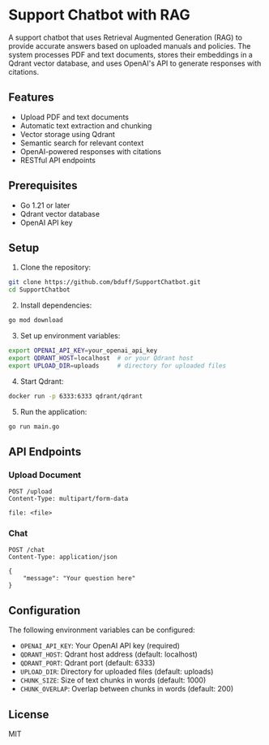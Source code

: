 # Support Chatbot with RAG

A support chatbot that uses Retrieval Augmented Generation (RAG) to provide accurate answers based on uploaded manuals and policies. The system processes PDF and text documents, stores their embeddings in a Qdrant vector database, and uses OpenAI's API to generate responses with citations.

## Features

- Upload PDF and text documents
- Automatic text extraction and chunking
- Vector storage using Qdrant
- Semantic search for relevant context
- OpenAI-powered responses with citations
- RESTful API endpoints

## Prerequisites

- Go 1.21 or later
- Qdrant vector database
- OpenAI API key

## Setup

1. Clone the repository:
```bash
git clone https://github.com/bduff/SupportChatbot.git
cd SupportChatbot
```

2. Install dependencies:
```bash
go mod download
```

3. Set up environment variables:
```bash
export OPENAI_API_KEY=your_openai_api_key
export QDRANT_HOST=localhost  # or your Qdrant host
export UPLOAD_DIR=uploads     # directory for uploaded files
```

4. Start Qdrant:
```bash
docker run -p 6333:6333 qdrant/qdrant
```

5. Run the application:
```bash
go run main.go
```

## API Endpoints

### Upload Document
```http
POST /upload
Content-Type: multipart/form-data

file: <file>
```

### Chat
```http
POST /chat
Content-Type: application/json

{
    "message": "Your question here"
}
```

## Configuration

The following environment variables can be configured:

- `OPENAI_API_KEY`: Your OpenAI API key (required)
- `QDRANT_HOST`: Qdrant host address (default: localhost)
- `QDRANT_PORT`: Qdrant port (default: 6333)
- `UPLOAD_DIR`: Directory for uploaded files (default: uploads)
- `CHUNK_SIZE`: Size of text chunks in words (default: 1000)
- `CHUNK_OVERLAP`: Overlap between chunks in words (default: 200)

## License

MIT

